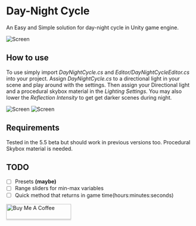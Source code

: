 # Day-Night Cycle


An Easy and Simple solution for day-night cycle in Unity game engine.

![Screen][Image3]

## How to use

To use simply import *DayNightCycle.cs* and *Editor/DayNightCycleEditor.cs* into your project.
Assign *DayNightCycle.cs* to a directional light in your scene and play around with the settings.
Then assign your Directional light and a procedural skybox material in the *Lighting Settings*.
You may also lower the *Reflection Intensity* to get get darker scenes during night.

![Screen][Image1]
![Screen][Image2]


## Requirements

Tested in the 5.5 beta but should work in previous versions too.
Procedural Skybox material is needed.



## TODO

* [ ] Presets **(maybe)**
* [ ] Range sliders for min-max variables
* [ ] Quick method that returns in game time(hours:minutes:seconds)

<a href="https://www.buymeacoffee.com/enrico" target="_blank"><img src="https://www.buymeacoffee.com/assets/img/custom_images/orange_img.png" alt="Buy Me A Coffee" style="height: 41px !important;width: 174px !important;box-shadow: 0px 3px 2px 0px rgba(190, 190, 190, 0.5) !important;-webkit-box-shadow: 0px 3px 2px 0px rgba(190, 190, 190, 0.5) !important;" ></a>

[Image1]: http://www.edraflame.com/daynightcycle-github-images/inspector.png
[Image2]: http://www.edraflame.com/daynightcycle-github-images/lighting-settings.png
[Image3]: http://www.edraflame.com/daynightcycle-github-images/screen.png
[Kino]: https://github.com/search?q=kino+user%3Akeijiro&type=Repositories
